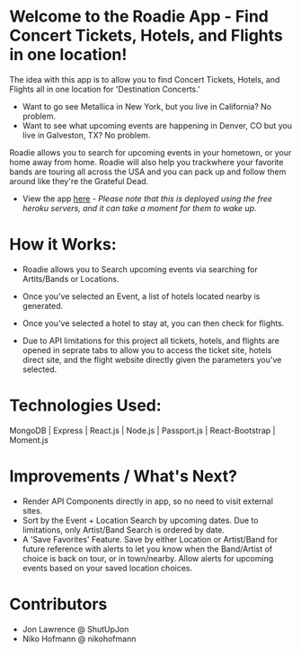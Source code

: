 # Welcome to the Roadie App - Find Concert Tickets, Hotels, and Flights in one location!
The idea with this app is to allow you to find Concert Tickets, Hotels, and Flights all in one location for 'Destination Concerts.'

- Want to go see Metallica in New York, but you live in California? No problem.
- Want to see what upcoming events are happening in Denver, CO but you live in Galveston, TX? No problem.

Roadie allows you to search for upcoming events in your hometown, or your home away from home. 
Roadie will also help you trackwhere your favorite bands are touring all across the USA and you can pack up and follow them around like they're the Grateful Dead.

 - View the app [here](https://roadie-app.herokuapp.com/) - *Please note that this is deployed using the free heroku servers, and it can take a moment for them to wake up.*

# How it Works:
- Roadie allows you to Search upcoming events via searching for Artits/Bands or Locations.
- Once you've selected an Event, a list of hotels located nearby is generated.
- Once you've selected a hotel to stay at, you can then check for flights.

- Due to API limitations for this project all tickets, hotels, and flights are opened in seprate tabs to allow you to access the ticket site, hotels direct site, and the flight website directly given the parameters you've selected.

# Technologies Used:
MongoDB | Express | React.js | Node.js | Passport.js | React-Bootstrap | Moment.js


# Improvements / What's Next?
- Render API Components directly in app, so no need to visit external sites.
- Sort by the Event + Location Search by upcoming dates. Due to limitations, only Artist/Band Search is ordered by date.
- A 'Save Favorites' Feature. Save by either Location or Artist/Band for future reference with alerts to let you know when the Band/Artist of choice is back on tour, or in town/nearby. Allow alerts for upcoming events based on your saved location choices.

# Contributors
- Jon Lawrence @ ShutUpJon
- Niko Hofmann @ nikohofmann
